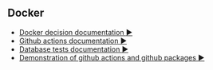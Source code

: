 ## Docker

* [Docker decision documentation :arrow_forward:](Docker_Decision.md)
* [Github actions documentation :arrow_forward:](GithubActions.md)
* [Database tests documentation :arrow_forward:](../2_Tests/3_Database_Test.md)
* [Demonstration of github actions and github packages :arrow_forward:](Demonstration_Docker.md)